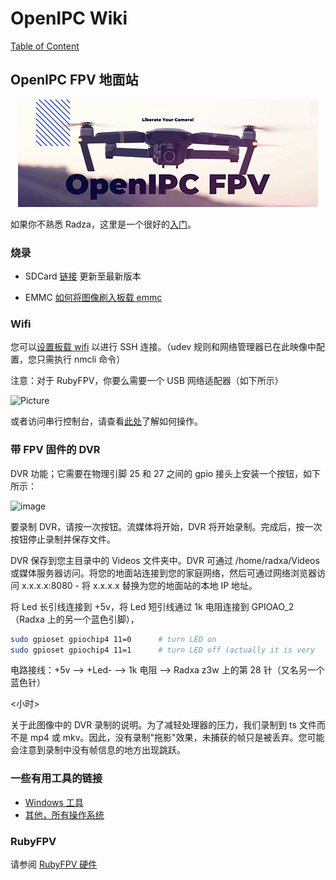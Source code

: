 # OpenIPC Wiki
[Table of Content](../README.zh.md)

OpenIPC FPV 地面站 
--------------------------

<p align="center">
  <img src="https://github.com/OpenIPC/wiki/blob/master/images/fpv-logo.jpg?raw=true" alt="Logo"/>
</p>


如果你不熟悉 Radza，这里是一个很好的[入门](https://wiki.radxa.com/Zero/getting_started)。

### 烧录

* SDCard 
[链接](https://github.com/OpenIPC/sbc-groundstations/releases) 更新至最新版本

* EMMC 
[如何将图像刷入板载 emmc](https://github.com/OpenIPC/sbc-groundstations/blob/master/radxa_pi_zero_3w/flashing_to_the_onboard_memory.md)


### Wifi

您可以[设置板载 wifi](https://github.com/OpenIPC/sbc-groundstations/blob/master/radxa_pi_zero_3w/headless_setup.md#setup-of-autoconnect-on-boot) 以进行 SSH 连接。（udev 规则和网络管理器已在此映像中配置，您只需执行 nmcli 命令）

注意：对于 RubyFPV，你要么需要一个 USB 网络适配器（如下所示）

 ![Picture](../images/fpv-radxa-usbc-lan.png)

或者访问串行控制台，请查看[此处](https://wiki.radxa.com/Zero/dev/serial-console)了解如何操作。

### 带 FPV 固件的 DVR

DVR 功能；它需要在物理引脚 25 和 27 之间的 gpio 接头上安装一个按钮，如下所示：


![image](../images/fpv-radxa-gpio.png)

要录制 DVR，请按一次按钮。流媒体将开始，DVR 将开始录制。完成后，按一次按钮停止录制并保存文件。

DVR 保存到您主目录中的 Videos 文件夹中。DVR 可​​通过 /home/radxa/Videos 或媒体服务器访问。将您的地面站连接到您的家庭网络，然后可通过网络浏览器访问 x.x.x.x:8080 - 将 x.x.x.x 替换为您的地面站的本地 IP 地址。

将 Led 长引线连接到 +5v，将 Led 短引线通过 1k 电阻连接到 GPIOAO_2（Radxa 上的另一个蓝色引脚），

```bash
sudo gpioset gpiochip4 11=0      # turn LED on
sudo gpioset gpiochip4 11=1      # turn LED off (actually it is very                             # simply lit because i guess logic level 0 is not 0 volts)
```

电路接线：+5v —> +Led- —-> 1k 电阻 —> Radxa z3w 上的第 28 针（又名另一个蓝色针）

<小时>

关于此图像中的 DVR 录制的说明。为了减轻处理器的压力，我们录制到 ts 文件而不是 mp4 或 mkv。因此，没有录制"拖影"效果，未捕获的帧只是被丢弃。您可能会注意到录制中没有帧信息的地方出现跳跃。

### 一些有用工具的链接

* [Windows 工具](https://dl.radxa.com/zero/tools/windows/)
* [其他，所有操作系统](https://dl.radxa.com/tools/)

### RubyFPV 
请参阅 [RubyFPV 硬件](https://rubyfpv.com/hardware.php)

